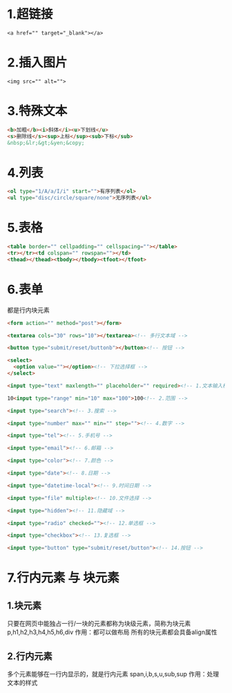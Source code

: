 # 1.超链接

`<a href="" target="_blank"></a>`

# 2.插入图片

`<img src="" alt="">`

# 3.特殊文本

```html
<b>加粗</b><i>斜体</i><u>下划线</u>
<s>删除线</s><sup>上标</sup><sub>下标</sub>
&nbsp;&lr;&gt;&yen;&copy;
```

# 4.列表

```html
<ol type="1/A/a/I/i" start="">有序列表</ol>
<ul type="disc/circle/square/none">无序列表</ul>
```

# 5.表格

```html
<table border="" cellpadding="" cellspacing=""></table>
<tr></tr><td colspan="" rowspan=""></td>
<thead></thead><tbody></tbody><tfoot></tfoot>
```

# 6.表单

都是行内块元素

```html
<form action="" method="post"></form>

<textarea cols="30" rows="10"></textarea><!-- 多行文本域 -->

<button type="submit/reset/buttonb"></button><!-- 按钮 -->

<select>
  <option value=""></option><!-- 下拉选择框 -->
</select>

<input type="text" maxlength="" placeholder="" required><!-- 1.文本输入框 -->

10<input type="range" min="10" max="100">100<!-- 2.范围 -->

<input type="search"><!-- 3.搜索 -->

<input type="number" max="" min="" step=""><!-- 4.数字 -->

<input type="tel"><!-- 5.手机号 -->

<input type="email"><!-- 6.邮箱 -->

<input type="color"><!-- 7.颜色 -->

<input type="date"><!-- 8.日期 -->

<input type="datetime-local"><!-- 9.时间日期 -->

<input type="file" multiple><!-- 10.文件选择 -->

<input type="hidden"><!-- 11.隐藏域 -->

<input type="radio" checked=""><!-- 12.单选框 -->

<input type="checkbox"><!-- 13.复选框 -->

<input type="button" type="submit/reset/button"><!-- 14.按钮 -->
```

# 7.行内元素 与 块元素

## 1.块元素

只要在网页中能独占一行/一块的元素都称为块级元素，简称为块元素
p,h1,h2,h3,h4,h5,h6,div
作用：都可以做布局
所有的块元素都会具备align属性

## 2.行内元素

多个元素能够在一行内显示的，就是行内元素
span,i,b,s,u,sub,sup
作用：处理文本的样式
